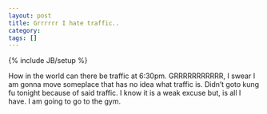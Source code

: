```yaml
---
layout: post
title: Grrrrrr I hate traffic..
category: 
tags: []
---
```

{% include JB/setup %}

How in the world can there be traffic at 6:30pm. GRRRRRRRRRRR, I swear I
am gonna move someplace that has no idea what traffic is. Didn’t goto
kung fu tonight because of said traffic. I know it is a weak excuse but,
is all I have. I am going to go to the gym.
